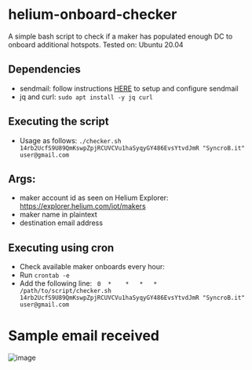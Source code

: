 # helium-onboard-checker
A simple bash script to check if a maker has populated enough DC to onboard additional hotspots.
Tested on: Ubuntu 20.04

## Dependencies
- sendmail: follow instructions [HERE](https://linuxhint.com/bash_script_send_email/) to setup and configure sendmail
- jq and curl: `sudo apt install -y jq curl`

## Executing the script
- Usage as follows:
`./checker.sh 14rb2UcfS9U89QmKswpZpjRCUVCVu1haSyqyGY486EvsYtvdJmR "SyncroB.it" user@gmail.com`

## Args:
- maker account id as seen on Helium Explorer: https://explorer.helium.com/iot/makers
- maker name in plaintext
- destination email address

## Executing using cron
- Check available maker onboards every hour:
- Run `crontab -e`
- Add the following line:
` 0  *    *   *   *   /path/to/script/checker.sh 14rb2UcfS9U89QmKswpZpjRCUVCVu1haSyqyGY486EvsYtvdJmR "SyncroB.it" user@gmail.com`

# Sample email received
![image](https://user-images.githubusercontent.com/8965585/201396618-e2101a29-9314-4db3-8811-dbc9c49bd63a.png)

